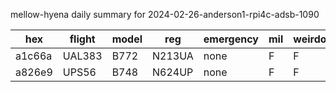 mellow-hyena daily summary for 2024-02-26-anderson1-rpi4c-adsb-1090

|hex|flight|model|reg|emergency|mil|weirdo|
|--|--|--|--|--|--|--|
|a1c66a|UAL383|B772|N213UA|none|F|F|
|a826e9|UPS56|B748|N624UP|none|F|F|
